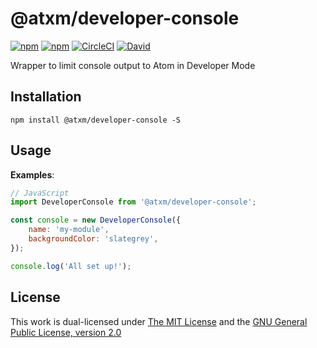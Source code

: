# @atxm/developer-console

[![npm](https://flat.badgen.net/npm/license/@atxm/developer-console)](https://www.npmjs.org/package/@atxm/developer-console)
[![npm](https://flat.badgen.net/npm/v/@atxm/developer-console)](https://www.npmjs.org/package/@atxm/developer-console)
[![CircleCI](https://flat.badgen.net/circleci/github/a-t-x-m/developer-console)](https://circleci.com/gh/a-t-x-m/developer-console)
[![David](https://flat.badgen.net/david/dep/a-t-x-m/developer-console)](https://david-dm.org/a-t-x-m/developer-console)

Wrapper to limit console output to Atom in Developer Mode

## Installation

`npm install @atxm/developer-console -S`

## Usage

**Examples**:

```js
// JavaScript
import DeveloperConsole from '@atxm/developer-console';

const console = new DeveloperConsole({
    name: 'my-module',
    backgroundColor: 'slategrey',
});

console.log('All set up!');
```

## License

This work is dual-licensed under [The MIT License](https://opensource.org/licenses/MIT) and the [GNU General Public License, version 2.0](https://opensource.org/licenses/GPL-2.0)